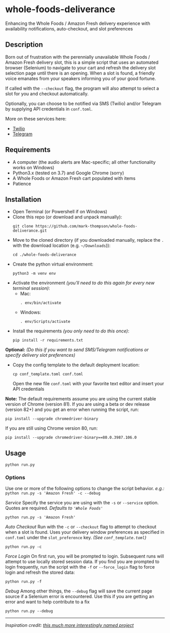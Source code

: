 # whole-foods-deliverance
Enhancing the Whole Foods / Amazon Fresh delivery experience with availability notifications, auto-checkout, and slot preferences

## Description
Born out of frustration with the perennially unavailable Whole Foods / Amazon Fresh delivery slot, this is a simple script that uses an automated browser (Selenium) to navigate to your cart and refresh the delivery slot selection page until there is an opening.
When a slot is found, a friendly voice emanates from your speakers informing you of your good fortune.

If called with the `--checkout` flag, the program will also attempt to select a slot for you and checkout automatically.

Optionally, you can choose to be notified via SMS (Twilio) and/or Telegram by supplying API credentials in `conf.toml`.

More on these services here:
- [Twilio](https://www.twilio.com/docs/usage/tutorials/how-to-use-your-free-trial-account)
- [Telegram](https://core.telegram.org/bots#6-botfather)


## Requirements
- A computer (the audio alerts are Mac-specific; all other functionality works on Windows)
- Python3.x (tested on 3.7) and Google Chrome (sorry)
- A Whole Foods or Amazon Fresh cart populated with items
- Patience

## Installation
- Open Terminal (or Powershell if on Windows)
- Clone this repo (or download and unpack manually):
  ```
  git clone https://github.com/mark-thompson/whole-foods-deliverance.git
  ```
- Move to the cloned directory (if you downloaded manually, replace the `.` with the download location (e.g. `~/Downloads`)):
  ```
  cd ./whole-foods-deliverance
  ```
- Create the python virtual environment:
  ```
  python3 -m venv env
  ```
- Activate the environment *(you'll need to do this again for every new terminal session)*:
  - Mac:
    ```
    . env/bin/activate
    ```
  - Windows:
    ```
    . env/Scripts/activate
    ```
- Install the requirements *(you only need to do this once)*:
  ```
  pip install -r requirements.txt
  ```
**Optional:** *(Do this if you want to send SMS/Telegram notifications or specify delivery slot preferences)*
- Copy the config template to the default deployment location:
  ```
  cp conf_template.toml conf.toml
  ```
  Open the new file `conf.toml` with your favorite text editor and insert your API credentials

**Note:**
The default requirements assume you are using the current stable version of Chrome (version 81).
If you are using a beta or dev release (version 82+) and you get an error when running the script, run:
```
pip install --upgrade chromedriver-binary
```

If you are still using Chrome version 80, run:
```
pip install --upgrade chromedriver-binary==80.0.3987.106.0
```

## Usage
```
python run.py
```

### Options

Use one or more of the following options to change the script behavior.
_e.g.:_ `python run.py -s 'Amazon Fresh' -c --debug`

*Service*
Specify the service you are using with the `-s` or `--service` option. Quotes are required.
_Defaults to `'Whole Foods'`_
```
python run.py -s 'Amazon Fresh'
```

*Auto Checkout*
Run with the `-c` or `--checkout` flag to attempt to checkout when a slot is found. Uses your delivery window preferences as specified in `conf.toml` under the `slot_preference` key.
_(See `conf_template.toml`)_
```
python run.py -c
```

*Force Login*
On first run, you will be prompted to login. Subsequent runs will attempt to use locally stored session data.
If you find you are prompted to login frequently, run the script with the `-f` or `--force_login` flag to force login and refresh the stored data:
```
python run.py -f
```

*Debug*
Among other things, the `--debug` flag will save the current page source if a Selenium error is encountered. Use this if you are getting an error and want to help contribute to a fix
```
python run.py --debug
```
---

*Inspiration credit: [this much more interestingly named project](https://github.com/johntitus/bungholio)*
